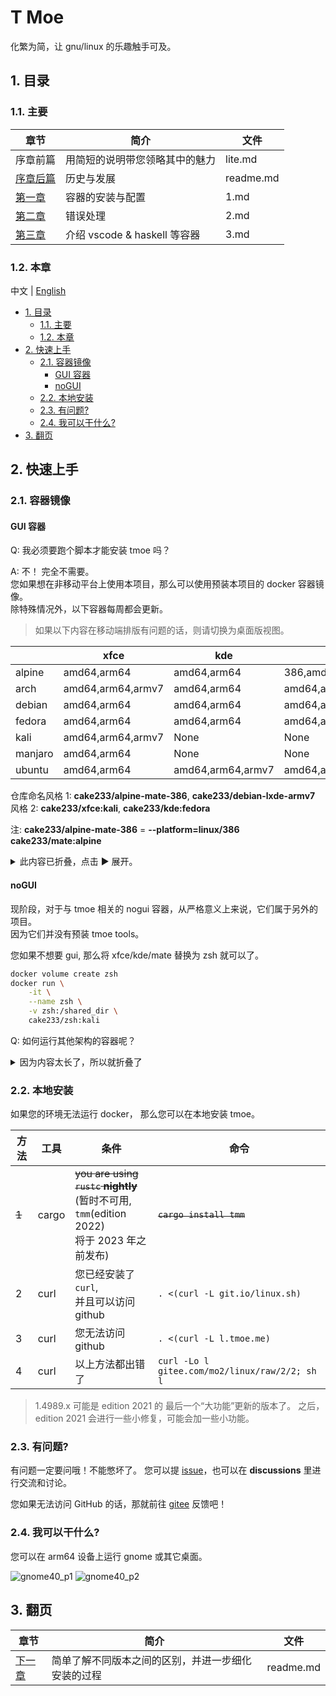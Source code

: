 # T Moe

化繁为简，让 gnu/linux 的乐趣触手可及。

## 1. 目录

### 1.1. 主要

| 章节                    | 简介                           | 文件      |
| ----------------------- | ------------------------------ | --------- |
| 序章前篇                | 用简短的说明带您领略其中的魅力 | lite.md   |
| [序章后篇](./readme.md) | 历史与发展                     | readme.md |
| [第一章](./1.md)        | 容器的安装与配置               | 1.md      |
| [第二章](./2.md)        | 错误处理                       | 2.md      |
| [第三章](./3.md)        | 介绍 vscode & haskell 等容器   | 3.md      |

### 1.2. 本章

中文 | [English](../../../Readme.md)

- [1. 目录](#1-目录)
  - [1.1. 主要](#11-主要)
  - [1.2. 本章](#12-本章)
- [2. 快速上手](#2-快速上手)
  - [2.1. 容器镜像](#21-容器镜像)
    - [GUI 容器](#gui-容器)
    - [noGUI](#nogui)
  - [2.2. 本地安装](#22-本地安装)
  - [2.3. 有问题?](#23-有问题)
  - [2.4. 我可以干什么?](#24-我可以干什么)
- [3. 翻页](#3-翻页)

## 2. 快速上手

### 2.1. 容器镜像

#### GUI 容器

Q: 我必须要跑个脚本才能安装 tmoe 吗？

A: 不！ 完全不需要。  
您如果想在非移动平台上使用本项目，那么可以使用预装本项目的 docker 容器镜像。  
除特殊情况外，以下容器每周都会更新。

> 如果以下内容在移动端排版有问题的话，则请切换为桌面版视图。

|         | xfce              | kde               | mate                  | lxqt        | cutefish          | lxde      |
| ------- | ----------------- | ----------------- | --------------------- | ----------- | ----------------- | --------- |
| alpine  | amd64,arm64       | amd64,arm64       | 386,amd64,arm64,armv7 | None        | None              | None      |
| arch    | amd64,arm64,armv7 | amd64,arm64       | amd64,arm64           | None        | amd64,arm64,armv7 | None      |
| debian  | amd64,arm64       | amd64,arm64       | amd64,arm64           | None        | None              | 386,armv7 |
| fedora  | amd64,arm64       | amd64,arm64       | amd64,arm64           | amd64,arm64 | None              | None      |
| kali    | amd64,arm64,armv7 | None              | None                  | None        | None              | None      |
| manjaro | amd64,arm64       | None              | None                  | None        | None              | None      |
| ubuntu  | amd64,arm64       | amd64,arm64,armv7 | amd64,arm64           | amd64,arm64 | None              | None      |

仓库命名风格 1: **cake233/alpine-mate-386**, **cake233/debian-lxde-armv7**  
风格 2: **cake233/xfce:kali**, **cake233/kde:fedora**

注: **cake233/alpine-mate-386** = **--platform=linux/386 cake233/mate:alpine**

<details>  
  <summary>此内容已折叠，点击 ▶️ 展开。</summary>

~~你如果哪天想不开，想要干傻事，在服务器上安装桌面环境，那可以考虑一下 tmoe 的 GUI 容器。~~

假设您的 host(宿主机)是 debian 系的发行版（例如 ubuntu, mint 或 kali）

先安装 docker

```sh
sudo apt update
sudo apt install docker.io

WHOAMI=$(id -un)
sudo adduser $WHOAMI docker
# then reboot
```

然后用 alpine 试试水

```sh
docker run \
    -it \
    --rm \
    --shm-size=512M \
    -p 36081:36080 \
    cake233/xfce:alpine
```

进入容器后，执行 `tmoe` 选择语言环境，再选择 tools，接着退出。  
然后运行 `novnc`, 最后回到宿主环境，打开浏览器，输入 `http://您的IP地址:36081`

如果需要将其暴露到公网的话，那么不建议对 novnc 容器使用 `-p` 参数，建议走 nginx 的 443 端口。  
请新建一个网络，将其与 nginx 置于同一网络，并设置 `network-alias`(网络别名), 然后用 nginx 给它加上一层认证（例如`auth_basic_user_file pw_file;`）, 最后将其 reverse proxy 出去。  
注：proxy_pass 那里要写 `http://novnc容器的网络别名:36080` 。  
如果 nginx 那里套了 tls 证书，那么访问地址就是 `https://您的novnc的域名:端口`。  
如果您对 nginx + novnc 这块有疑问的话，请给我发 issue。

您也可以使用普通的 vnc 客户端，不过这时候 tcp 端口就不是 36081 了。

```sh
docker run \
    -it \
    --shm-size=1G \
    -p 5903:5902 \
    -u 1000:1000 \
    --name uuu-mate \
    cake233/mate:ubuntu
```

对于 debian 系发行版，执行 `su -c "adduser yourusername"` 创建新用户，先输入默认 root 密码： **root**，然后设置新用户的密码。
设置完密码后，执行 `su -c "adduser yourusername sudo"` 将当前用户加入到 sudo 用户组。  
注 1：其他发行版与 debian 系不同。  
注 2：您可以手动安装并换用其他类似于 `sudo` 的工具，例如：`doas` 或 `calife`。  
注 3：不一定要在容器内部开 vnc, 您可以在宿主或另一个容器开 vnc 服务，不过这样做会稍微麻烦一点。

执行完 `startvnc` 命令后，打开 vnc 客户端，并输入 `您的IP:5903`

接下来将介绍一下桌面用户（非服务器用户）如何使用这些 GUI 容器。  
将 docker 容器当作虚拟机来用或许是一种错误的用法。  
实际上，对于 GUI 桌面容器，开发者更推荐您使用 systemd-nspawn，而不是 docker。

以下只是简单介绍，实际需要做更多的修改。
注： 有一些优秀的项目，如 x11docker，它们可以帮你做得更好。

对于 宿主 为 xorg 的环境:  
在 宿主 中授予当前用户 xhost 权限。

```sh
xhost +SI:localuser:$(id -un)
```

```sh
_UID="$(id -u)"
_GID="$(id -g)"

docker run \
    -it \
    --rm \
    -u $_UID:$_GID \
    --shm-size=1G \
    -v $XDG_RUNTIME_DIR/pulse/native:/run/pulse.sock \
    -e PULSE_SERVER=unix:/run/pulse.sock \
    -e DISPLAY=$DISPLAY \
    -v /tmp/.X11-unix:/tmp/.X11-unix \
    cake233/kde:ubuntu
```

在容器内部创建一个与宿主用户同名的用户。  
最后启动 dbus-daemon， 并运行特定 Xsession，例如 `/etc/X11/xinit/Xsession`

对于 宿主 为 wayland 的环境，您需要对 docker 执行更多的操作。
例如：设置 WAYLAND_DISPLAY 变量，`-e WAYLAND_DISPLAY=$WAYLAND_DISPLAY`  
设置 XDG_RUNTIME_DIR 环境变量  
`-e XDG_RUNTIME_DIR=$XDG_RUNTIME_DIR`  
绑定宿主的 wayland socket  
`-v $XDG_RUNTIME_DIR/$WAYLAND_DISPLAY:$XDG_RUNTIME_DIR/$WAYLAND_DISPLAY`  
设置其他与 wayland 相关的环境变量  
`-e QT_QPA_PLATFORM=wayland`

注：您如果想要在隔离环境（容器/沙盒）中运行 GUI 应用，那么使用 `flatpak` 等成熟的方案可能会更好。

</details>

#### noGUI

现阶段，对于与 tmoe 相关的 nogui 容器，从严格意义上来说，它们属于另外的项目。  
因为它们并没有预装 tmoe tools。

您如果不想要 gui, 那么将 xfce/kde/mate 替换为 zsh 就可以了。

```sh
docker volume create zsh
docker run \
    -it \
    --name zsh \
    -v zsh:/shared_dir \
    cake233/zsh:kali
```

Q: 如何运行其他架构的容器呢？

<details>  
  <summary>因为内容太长了，所以就折叠了</summary>

A: 安装 qemu-user-static

```sh
sudo apt install binfmt-support qemu-user-static
```

接下来轮到 tmoe 相关项目中，更新最积极的容器仓库登场了。

> 注：以下容器每周更新两次  
> docker-hub repo: cake233/rust  
> nightly(gnu): amd64, arm64, armv7, riscv64, ppc64le, s390x, mips64le  
> nightly(musl): amd64, arm64

注：对于 rust 交叉编译，开发者更推荐使用 `cross-rs`, 而不是像下面的例子那样。

```sh
_UID="$(id -u)"
_GID="$(id -g)"
mkdir -p tmp

# 若本地存在 hello 项目，则可跳过这一步。
docker run \
  -t \
  --rm \
  -u "$_UID":"$_GID" \
  -v "$PWD"/tmp:/app \
  -w /app \
  cake233/rust-riscv64 \
  cargo new hello

# build
docker run \
  -t \
  --rm \
  -u "$_UID":"$_GID" \
  -v "$PWD"/tmp/hello:/app \
  -w /app \
  cake233/rust-riscv64 \
  cargo b --release

# check file

FILE="tmp/hello/target/release/hello"

file "$FILE"
# output: tmp/hello/target/release/hello: ELF 64-bit LSB pie executable, UCB RISC-V, RVC, double-float ABI, version 1 (SYSV), dynamically linked, interpreter /lib/ld-linux-riscv64-lp64d.so.1 ...

cat >>tmp/hello/Cargo.toml<<-'EOF'
[profile.release]
lto = "fat"
debug = false
strip = true
panic = "abort"
opt-level = "z"
EOF

docker run \
  -t \
  --rm \
  -u "$_UID":"$_GID" \
  -v "$PWD"/tmp/hello:/app \
  -w /app \
  --platform linux/arm64 \
  cake233/rust:musl \
  cargo b --release

file "$FILE"
# output: tmp/hello/target/release/hello: ELF 64-bit LSB executable, ARM aarch64, version 1 (SYSV), statically linked, stripped
```

</details>

### 2.2. 本地安装

如果您的环境无法运行 docker， 那么您可以在本地安装 tmoe。

| 方法  | 工具  | 条件                                                                                                   | 命令                                           |
| ----- | ----- | ------------------------------------------------------------------------------------------------------ | ---------------------------------------------- |
| ~~1~~ | cargo | ~~you are using `rustc` **nightly**~~ </br>(暂时不可用, `tmm`(edition 2022) </br>将于 2023 年之前发布) | ~~`cargo install tmm`~~                        |
| 2     | curl  | 您已经安装了 `curl`,</br> 并且可以访问 github                                                          | `. <(curl -L git.io/linux.sh)`                 |
| 3     | curl  | 您无法访问 github                                                                                      | `. <(curl -L l.tmoe.me)`                       |
| 4     | curl  | 以上方法都出错了                                                                                       | `curl -Lo l gitee.com/mo2/linux/raw/2/2; sh l` |

> 1.4989.x 可能是 edition 2021 的 最后一个“大功能”更新的版本了。
> 之后，edition 2021 会进行一些小修复，可能会加一些小功能。

<!--  | 1     | cargo                                                                                                                                 | you have `cargo` installed                  | `cargo install tmoe` | -->

### 2.3. 有问题?

有问题一定要问哦！不能憋坏了。
您可以提 [issue](https://github.com/2moe/tmoe-linux/issues/new/choose)，也可以在 **discussions** 里进行交流和讨论。

您如果无法访问 GitHub 的话，那就前往 [gitee](https://gitee.com/mo2/linux/issues) 反馈吧！

### 2.4. 我可以干什么?

您可以在 arm64 设备上运行 gnome 或其它桌面。

![gnome40_p1](https://images.gitee.com/uploads/images/2021/0806/224412_07b5cd5b_5617340.png "Screenshot_20210806-221622.png")
![gnome40_p2](https://images.gitee.com/uploads/images/2021/0806/224423_fa8285a5_5617340.png "Screenshot_20210806-222714.png")

## 3. 翻页

| 章节                  | 简介                                               | 文件      |
| --------------------- | -------------------------------------------------- | --------- |
| [下一章](./readme.md) | 简单了解不同版本之间的区别，并进一步细化安装的过程 | readme.md |
